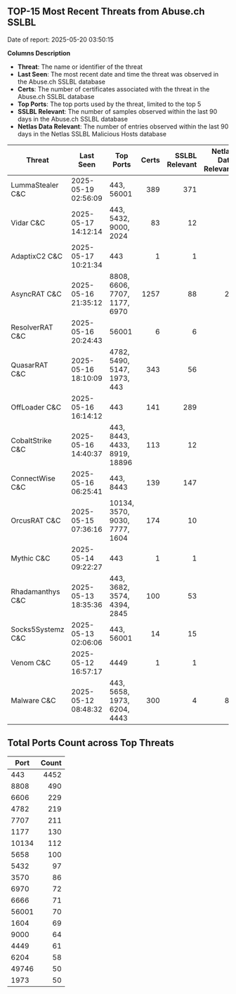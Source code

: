## TOP-15 Most Recent Threats from Abuse.ch SSLBL
Date of report: 2025-05-20 03:50:15

**Columns Description**
- **Threat**: The name or identifier of the threat
- **Last Seen**: The most recent date and time the threat was observed in the Abuse.ch SSLBL database
- **Certs**: The number of certificates associated with the threat in the Abuse.ch SSLBL database
- **Top Ports**: The top ports used by the threat, limited to the top 5
- **SSLBL Relevant**: The number of samples observed within the last 90 days in the Abuse.ch SSLBL database
- **Netlas Data Relevant**: The number of entries observed within the last 90 days in the Netlas SSLBL Malicious Hosts database



| Threat                     | Last Seen           | Top Ports          | Certs        | SSLBL Relevant   | Netlas Data Relevant  |
|----------------------------|---------------------|--------------------|-------------:|-----------------:|----------------------:|
| LummaStealer C&C           | 2025-05-19 02:56:09 | 443, 56001 | 389 | 371 | 0 |
| Vidar C&C                  | 2025-05-17 14:12:14 | 443, 5432, 9000, 2024 | 83 | 12 | 6 |
| AdaptixC2 C&C              | 2025-05-17 10:21:34 | 443 | 1 | 1 | 1 |
| AsyncRAT C&C               | 2025-05-16 21:35:12 | 8808, 6606, 7707, 1177, 6970 | 1257 | 88 | 21 |
| ResolverRAT C&C            | 2025-05-16 20:24:43 | 56001 | 6 | 6 | 0 |
| QuasarRAT C&C              | 2025-05-16 18:10:09 | 4782, 5490, 5147, 1973, 443 | 343 | 56 | 2 |
| OffLoader C&C              | 2025-05-16 16:14:12 | 443 | 141 | 289 | 0 |
| CobaltStrike C&C           | 2025-05-16 14:40:37 | 443, 8443, 4433, 8919, 18896 | 113 | 12 | 6 |
| ConnectWise C&C            | 2025-05-16 06:25:41 | 443, 8443 | 139 | 147 | 5 |
| OrcusRAT C&C               | 2025-05-15 07:36:16 | 10134, 3570, 9030, 7777, 1604 | 174 | 10 | 0 |
| Mythic C&C                 | 2025-05-14 09:22:27 | 443 | 1 | 1 | 0 |
| Rhadamanthys C&C           | 2025-05-13 18:35:36 | 443, 3682, 3574, 4394, 2845 | 100 | 53 | 6 |
| Socks5Systemz C&C          | 2025-05-13 02:06:06 | 443, 56001 | 14 | 15 | 8 |
| Venom C&C                  | 2025-05-12 16:57:17 | 4449 | 1 | 1 | 0 |
| Malware C&C                | 2025-05-12 08:48:32 | 443, 5658, 1973, 6204, 4443 | 300 | 4 | 89 |

## Total Ports Count across Top Threats
| Port       | Count      |
|------------|-----------:|
| 443 | 4452 |
| 8808 | 490 |
| 6606 | 229 |
| 4782 | 219 |
| 7707 | 211 |
| 1177 | 130 |
| 10134 | 112 |
| 5658 | 100 |
| 5432 | 97 |
| 3570 | 86 |
| 6970 | 72 |
| 6666 | 71 |
| 56001 | 70 |
| 1604 | 69 |
| 9000 | 64 |
| 4449 | 61 |
| 6204 | 58 |
| 49746 | 50 |
| 1973 | 50 |